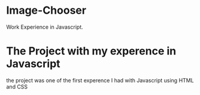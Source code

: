 # Image-Chooser
Work Experience in Javascript.

# The Project with my experence in Javascript

the project was one of the first experence I had with Javascript using HTML and CSS


